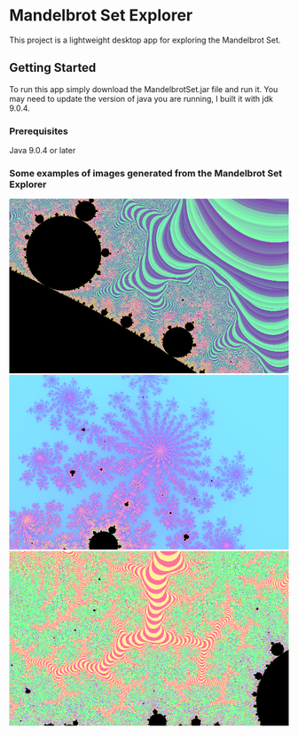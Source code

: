 # Mandelbrot Set Explorer

This project is a lightweight desktop app for exploring the Mandelbrot Set. 

## Getting Started

To run this app simply download the MandelbrotSet.jar file and run it. You may need to update the version of java you are running, I built it with jdk 9.0.4.

### Prerequisites

Java 9.0.4 or later

### Some examples of images generated from the Mandelbrot Set Explorer
![example one](/examples/one.png)
![example two](/examples/two.png)
![example three](/examples/three.png)
